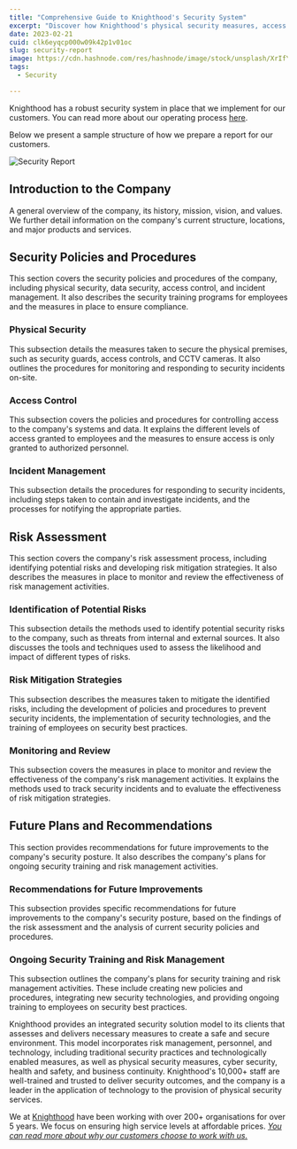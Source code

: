```yaml
---
title: "Comprehensive Guide to Knighthood's Security System"
excerpt: "Discover how Knighthood's physical security measures, access control policies, and incident management procedures can protect your business. Learn More"
date: 2023-02-21
cuid: clk6eyqcp000w09k42p1v01oc
slug: security-report
image: https://cdn.hashnode.com/res/hashnode/image/stock/unsplash/XrIfY_4cK1w/upload/7d0e70ae4ce3007483f4a36f3e4c1571.jpeg
tags:
  - Security

---
```


Knighthood has a robust security system in place that we implement for our customers. You can read more about our operating process [here](http://knighthood.co/security/intro).

Below we present a sample structure of how we prepare a report for our customers.

![Security Report](https://i.imgur.com/D1CP7qx.png)


## Introduction to the Company[​](http://localhost:3000/blog/security-report#introduction-to-the-company)

A general overview of the company, its history, mission, vision, and values. We further detail information on the company's current structure, locations, and major products and services.

## Security Policies and Procedures[​](http://localhost:3000/blog/security-report#security-policies-and-procedures)

This section covers the security policies and procedures of the company, including physical security, data security, access control, and incident management. It also describes the security training programs for employees and the measures in place to ensure compliance.

### Physical Security[​](http://localhost:3000/blog/security-report#physical-security)

This subsection details the measures taken to secure the physical premises, such as security guards, access controls, and CCTV cameras. It also outlines the procedures for monitoring and responding to security incidents on-site.

### Access Control[​](http://localhost:3000/blog/security-report#access-control)

This subsection covers the policies and procedures for controlling access to the company's systems and data. It explains the different levels of access granted to employees and the measures to ensure access is only granted to authorized personnel.

### Incident Management[​](http://localhost:3000/blog/security-report#incident-management)

This subsection details the procedures for responding to security incidents, including steps taken to contain and investigate incidents, and the processes for notifying the appropriate parties.

## Risk Assessment[​](http://localhost:3000/blog/security-report#risk-assessment)

This section covers the company's risk assessment process, including identifying potential risks and developing risk mitigation strategies. It also describes the measures in place to monitor and review the effectiveness of risk management activities.

### Identification of Potential Risks[​](http://localhost:3000/blog/security-report#identification-of-potential-risks)

This subsection details the methods used to identify potential security risks to the company, such as threats from internal and external sources. It also discusses the tools and techniques used to assess the likelihood and impact of different types of risks.

### Risk Mitigation Strategies[​](http://localhost:3000/blog/security-report#risk-mitigation-strategies)

This subsection describes the measures taken to mitigate the identified risks, including the development of policies and procedures to prevent security incidents, the implementation of security technologies, and the training of employees on security best practices.

### Monitoring and Review[​](http://localhost:3000/blog/security-report#monitoring-and-review)

This subsection covers the measures in place to monitor and review the effectiveness of the company's risk management activities. It explains the methods used to track security incidents and to evaluate the effectiveness of risk mitigation strategies.

## Future Plans and Recommendations[​](http://localhost:3000/blog/security-report#future-plans-and-recommendations)

This section provides recommendations for future improvements to the company's security posture. It also describes the company's plans for ongoing security training and risk management activities.

### Recommendations for Future Improvements[​](http://localhost:3000/blog/security-report#recommendations-for-future-improvements)

This subsection provides specific recommendations for future improvements to the company's security posture, based on the findings of the risk assessment and the analysis of current security policies and procedures.

### Ongoing Security Training and Risk Management[​](http://localhost:3000/blog/security-report#ongoing-security-training-and-risk-management)

This subsection outlines the company's plans for security training and risk management activities. These include creating new policies and procedures, integrating new security technologies, and providing ongoing training to employees on security best practices.

Knighthood provides an integrated security solution model to its clients that assesses and delivers necessary measures to create a safe and secure environment. This model incorporates risk management, personnel, and technology, including traditional security practices and technologically enabled measures, as well as physical security measures, cyber security, health and safety, and business continuity. Knighthood's 10,000+ staff are well-trained and trusted to deliver security outcomes, and the company is a leader in the application of technology to the provision of physical security services.

We at [Knighthood](http://knighthood.co) have been working with over 200+ organisations for over 5 years. We focus on ensuring high service levels at affordable prices. [*You can read more about why our customers choose to work with us.*](http://knighthood.co/whyus)
